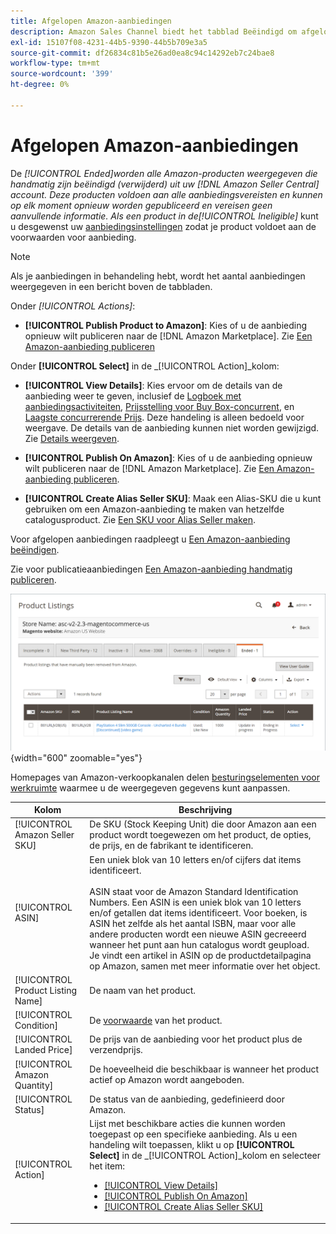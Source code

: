 ```yaml
---
title: Afgelopen Amazon-aanbiedingen
description: Amazon Sales Channel biedt het tabblad Beëindigd om afgelopen Amazon Marketplace-aanbiedingen te bekijken. Deze kun je desgewenst opnieuw publiceren.
exl-id: 15107f08-4231-44b5-9390-44b5b709e3a5
source-git-commit: df26834c81b5e26ad0ea8c94c14292eb7c24bae8
workflow-type: tm+mt
source-wordcount: '399'
ht-degree: 0%

---
```


# Afgelopen Amazon-aanbiedingen

De _[!UICONTROL Ended]_worden alle Amazon-producten weergegeven die handmatig zijn beëindigd (verwijderd) uit uw [!DNL Amazon Seller Central] account. Deze producten voldoen aan alle aanbiedingsvereisten en kunnen op elk moment opnieuw worden gepubliceerd en vereisen geen aanvullende informatie. Als een product in de_[!UICONTROL Ineligible]_ kunt u desgewenst uw [aanbiedingsinstellingen](./listing-settings.md) zodat je product voldoet aan de voorwaarden voor aanbieding.

>[!NOTE]
>
>Als je aanbiedingen in behandeling hebt, wordt het aantal aanbiedingen weergegeven in een bericht boven de tabbladen.

Onder _[!UICONTROL Actions]_:

- **[!UICONTROL Publish Product to Amazon]**: Kies of u de aanbieding opnieuw wilt publiceren naar de [!DNL Amazon Marketplace]. Zie [Een Amazon-aanbieding publiceren](./publish-listings-manually.md)

Onder **[!UICONTROL Select]** in de _[!UICONTROL Action]_kolom:

- **[!UICONTROL View Details]**: Kies ervoor om de details van de aanbieding weer te geven, inclusief de [Logboek met aanbiedingsactiviteiten](./product-listing-details.md#listing-activity-log), [Prijsstelling voor Buy Box-concurrent](./product-listing-details.md#buy-box-competitor-pricing), en [Laagste concurrerende Prijs](./product-listing-details.md#lowest-competitor-pricing). Deze handeling is alleen bedoeld voor weergave. De details van de aanbieding kunnen niet worden gewijzigd. Zie [Details weergeven](./product-listing-details.md).

- **[!UICONTROL Publish On Amazon]**: Kies of u de aanbieding opnieuw wilt publiceren naar de [!DNL Amazon Marketplace]. Zie [Een Amazon-aanbieding publiceren](./publish-listings-manually.md).

- **[!UICONTROL Create Alias Seller SKU]**: Maak een Alias-SKU die u kunt gebruiken om een Amazon-aanbieding te maken van hetzelfde catalogusproduct. Zie [Een SKU voor Alias Seller maken](./create-alias-seller-sku.md).

Voor afgelopen aanbiedingen raadpleegt u [Een Amazon-aanbieding beëindigen](./end-listings-manually.md).

Zie voor publicatieaanbiedingen [Een Amazon-aanbieding handmatig publiceren](./publish-listings-manually.md).

![Afgelopen Amazon-aanbiedingen](assets/amazon-ended-listings.png){width="600" zoomable="yes"}

Homepages van Amazon-verkoopkanalen delen [besturingselementen voor werkruimte](./workspace-controls.md) waarmee u de weergegeven gegevens kunt aanpassen.

| Kolom | Beschrijving |
|--- |--- |
| [!UICONTROL Amazon Seller SKU] | De SKU (Stock Keeping Unit) die door Amazon aan een product wordt toegewezen om het product, de opties, de prijs, en de fabrikant te identificeren. |
| [!UICONTROL ASIN] | Een uniek blok van 10 letters en/of cijfers dat items identificeert.<br><br>ASIN staat voor de Amazon Standard Identification Numbers. Een ASIN is een uniek blok van 10 letters en/of getallen dat items identificeert. Voor boeken, is ASIN het zelfde als het aantal ISBN, maar voor alle andere producten wordt een nieuwe ASIN gecreeerd wanneer het punt aan hun catalogus wordt geupload. Je vindt een artikel in ASIN op de productdetailpagina op Amazon, samen met meer informatie over het object. |
| [!UICONTROL Product Listing Name] | De naam van het product. |
| [!UICONTROL Condition] | De [voorwaarde](./product-listing-condition.md) van het product. |
| [!UICONTROL Landed Price] | De prijs van de aanbieding voor het product plus de verzendprijs. |
| [!UICONTROL Amazon Quantity] | De hoeveelheid die beschikbaar is wanneer het product actief op Amazon wordt aangeboden. |
| [!UICONTROL Status] | De status van de aanbieding, gedefinieerd door Amazon. |
| [!UICONTROL Action] | Lijst met beschikbare acties die kunnen worden toegepast op een specifieke aanbieding. Als u een handeling wilt toepassen, klikt u op **[!UICONTROL Select]** in de _[!UICONTROL Action]_kolom en selecteer het item:<ul><li>[[!UICONTROL View Details]](./product-listing-details.md)</li><li>[[!UICONTROL Publish On Amazon]](./publish-listings-manually.md)</li><li>[[!UICONTROL Create Alias Seller SKU]](./create-alias-seller-sku.md#region-specific)</li></ul> |

